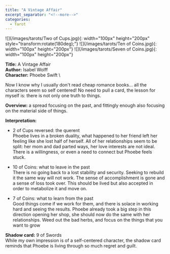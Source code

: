 ```yaml
---
title: "A Vintage Affair"
excerpt_separator: "<!--more-->"
categories:
  - Tarot
---
```


![](/images/tarots/Two of Cups.jpg){: width="100px" height="200px" style="transform:rotate(180deg);"}
![](/images/tarots/Ten of Coins.jpg){: width="100px" height="200px"}
![](/images/tarots/Seven of Coins.jpg){: width="100px" height="200px"}

**Title:** A Vintage Affair \
**Author:** Isabel Wolff \
**Character:** Phoebe Swift \

Now I know why I usually don't read cheap romance books... all the characters seem so self centered! No need to pull a card, the lesson for myself is: there is not only one truth to things.

<!--more-->

**Overview:** a spread focusing on the past, and fittingly enough also focusing on the material side of things.

**Interpretation:**

* 2 of Cups reversed: the querent \
Phoebe lives in a broken duality, what happened to her friend left her feeling like she lost half of herself. All of her relationships seem to be split: her mom and dad parted ways, her love interests are not ideal. There is a willingness, or even a need to connect but Phoebe feels stuck.

* 10 of Coins: what to leave in the past \
There is no going back to a lost stability and security. Seeking to rebuild it the same way will not work. The sense of accomplishment is gone and a sense of loss took over. This should be lived but also accepted in order to metabolize it and move on.

* 7 of Coins: what to learn from the past \
Good things come if we work for them, and there is solace in working hard and seeing the results. Phoebe already took a big step in this direction opening her shop, she should now do the same with her relationships. Weed out the bad herbs, and focus on the things that you want to grow

**Shadow card:** 9 of Swords \
While my own impression is of a self-centered character, the shadow card reminds that Phoebe is living through so much regret and guilt.
